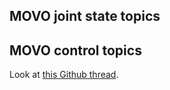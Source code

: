 
## MOVO joint state topics


## MOVO control topics

Look at [this Github thread](https://github.com/Kinovarobotics/kinova-movo/issues/33).
